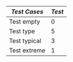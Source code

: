 |***Test Cases*** | ***Test*** |
| -------------------|------------|
|Test empty          |             0    |
|Test type              |             5    |
|Test typical         |             3    |
|Test extreme       |             1    |



